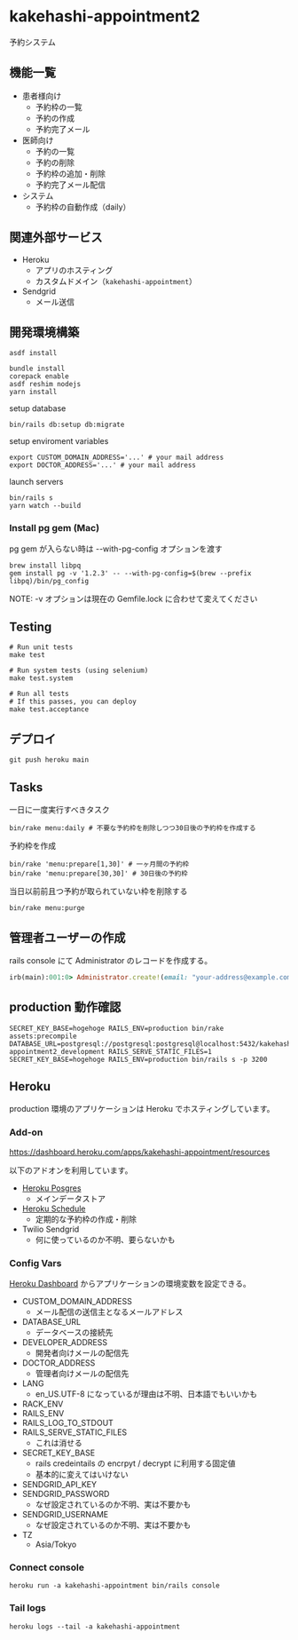 # kakehashi-appointment2

予約システム

## 機能一覧

- 患者様向け
  - 予約枠の一覧
  - 予約の作成
  - 予約完了メール
- 医師向け
  - 予約の一覧
  - 予約の削除
  - 予約枠の追加・削除
  - 予約完了メール配信
- システム
  - 予約枠の自動作成（daily）

## 関連外部サービス

- Heroku
  - アプリのホスティング
  - カスタムドメイン（`kakehashi-appointment`）
- Sendgrid
  - メール送信

## 開発環境構築

```
asdf install

bundle install
corepack enable
asdf reshim nodejs
yarn install
```

setup database

```
bin/rails db:setup db:migrate
```

setup enviroment variables

```
export CUSTOM_DOMAIN_ADDRESS='...' # your mail address
export DOCTOR_ADDRESS='...' # your mail address
```

launch servers

```
bin/rails s
yarn watch --build
```

### Install pg gem (Mac)

pg gem が入らない時は --with-pg-config オプションを渡す

```
brew install libpq
gem install pg -v '1.2.3' -- --with-pg-config=$(brew --prefix libpq)/bin/pg_config
```

NOTE: -v オプションは現在の Gemfile.lock に合わせて変えてください

## Testing

```
# Run unit tests
make test

# Run system tests (using selenium)
make test.system

# Run all tests
# If this passes, you can deploy
make test.acceptance
```

## デプロイ

```
git push heroku main
```

## Tasks

一日に一度実行すべきタスク

```
bin/rake menu:daily # 不要な予約枠を削除しつつ30日後の予約枠を作成する
```

予約枠を作成

```
bin/rake 'menu:prepare[1,30]' # 一ヶ月間の予約枠
bin/rake 'menu:prepare[30,30]' # 30日後の予約枠
```

当日以前前且つ予約が取られていない枠を削除する

```
bin/rake menu:purge
```

## 管理者ユーザーの作成

rails console にて Administrator のレコードを作成する。

```ruby
irb(main):001:0> Administrator.create!(email: "your-address@example.com", password: 'testtest')
```

## production 動作確認

```
SECRET_KEY_BASE=hogehoge RAILS_ENV=production bin/rake assets:precompile
DATABASE_URL=postgresql://postgresql:postgresql@localhost:5432/kakehashi-appointment2_development RAILS_SERVE_STATIC_FILES=1 SECRET_KEY_BASE=hogehoge RAILS_ENV=production bin/rails s -p 3200
```

## Heroku

production 環境のアプリケーションは Heroku でホスティングしています。

### Add-on

https://dashboard.heroku.com/apps/kakehashi-appointment/resources

以下のアドオンを利用しています。

- [Heroku Posgres](https://data.heroku.com/datastores/bd2b8c3a-2a88-462b-a192-48e453359724)
  - メインデータストア
- [Heroku Schedule](https://dashboard.heroku.com/apps/kakehashi-appointment/scheduler)
  - 定期的な予約枠の作成・削除
- Twilio Sendgrid
  - 何に使っているのか不明、要らないかも

### Config Vars

[Heroku Dashboard](https://dashboard.heroku.com/apps/kakehashi-appointment/settings) からアプリケーションの環境変数を設定できる。

- CUSTOM_DOMAIN_ADDRESS
  - メール配信の送信主となるメールアドレス
- DATABASE_URL
  - データベースの接続先
- DEVELOPER_ADDRESS
  - 開発者向けメールの配信先
- DOCTOR_ADDRESS
  - 管理者向けメールの配信先
- LANG
  - en_US.UTF-8 になっているが理由は不明、日本語でもいいかも
- RACK_ENV
- RAILS_ENV
- RAILS_LOG_TO_STDOUT
- RAILS_SERVE_STATIC_FILES
  - これは消せる
- SECRET_KEY_BASE
  - rails credeintails の encrpyt / decrypt に利用する固定値
  - 基本的に変えてはいけない
- SENDGRID_API_KEY
- SENDGRID_PASSWORD
  - なぜ設定されているのか不明、実は不要かも
- SENDGRID_USERNAME
  - なぜ設定されているのか不明、実は不要かも
- TZ
  - Asia/Tokyo

### Connect console

```
heroku run -a kakehashi-appointment bin/rails console
```

### Tail logs

```
heroku logs --tail -a kakehashi-appointment
```
